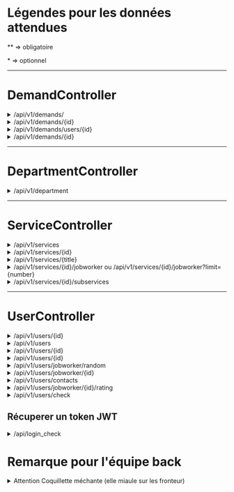 # Légendes pour les données attendues

** => obligatoire

\* => optionnel

***

# DemandController

<details><summary>/api/v1/demands/</summary>

## méthode HTTP = POST

### Cette route permet d'enregistrer des demandes en bdd

### Les données attendues ( Front => Back)

```json 
{
	**"body" : "Test body demand LAL",
	**"reservationDate" : "2020-01-01",
	**"reservationHour" : "16h",
	*"status" : "En attente",
	**"service" : 1,
	**"friendlyUser" : 300,
	**"jobWorker" : 150
}
```

### Les données envoyé ( Back => Front )

```json 
{
  "id": 502,
  "body": "Test body demand LAL",
  "reservationDate": "01-01-2020",
  "reservationHour": "16h",
  "status": "En attente",
  "createdAt": "2020-05-26T16:01:57+02:00",
  "updatedAt": null,
  "service": {
    "id": 1,
    "parentId": null,
    "title": "Pilote fluvial",
    "description": "Beatae esse et ex fuga quis voluptatem quod est aliquid.",
    "image": "http:\/\/www.tanguy.com\/"
  },
  "friendlyUser": {
    "id": 300,
    "email": "denis24@gaillard.com",
    "firstname": "Théophile",
    "lastname": "Guilbert",
    "image": null,
    "department": {
      "id": 12,
      "name": "Gers",
      "number": "52"
    },
    "about": null
  },
  "jobWorker": {
    "id": 150,
    "email": "maryse.dupre@masson.fr",
    "firstname": "Luce",
    "lastname": "Costa",
    "image": null,
    "department": {
      "id": 1,
      "name": "Nièvre",
      "number": "01"
    },
    "about": null
  }
}
```

</details>

<details><summary>/api/v1/demands/{id}</summary>

## méthode HTTP = PUT

### Cette route permet de modifier des demandes en bdd

### Les données attendues ( Front => Back)

```json 
{
	*"body" : "Test body demand kek",
	*"reservationDate" : "2020-01-01",
	*"reservationHour" : "16h",
	*"status" : "En attente",
	**"service" : 1,
	**"friendlyUser" : 200,
	**"jobWorker" : 150
}
```

### Les données envoyé ( Back => Front )

```json 
{
  "id": 502,
  "body": "Test body demand LAL",
  "reservationDate": "01-01-2020",
  "reservationHour": "16h",
  "status": "En attente",
  "createdAt": "2020-05-26T16:01:57+02:00",
  "updatedAt": null,
  "service": {
    "id": 1,
    "parentId": null,
    "title": "Pilote fluvial",
    "description": "Beatae esse et ex fuga quis voluptatem quod est aliquid.",
    "image": "http:\/\/www.tanguy.com\/"
  },
  "friendlyUser": {
    "id": 300,
    "email": "denis24@gaillard.com",
    "firstname": "Théophile",
    "lastname": "Guilbert",
    "image": null,
    "department": {
      "id": 12,
      "name": "Gers",
      "number": "52"
    },
    "about": null
  },
  "jobWorker": {
    "id": 150,
    "email": "maryse.dupre@masson.fr",
    "firstname": "Luce",
    "lastname": "Costa",
    "image": null,
    "department": {
      "id": 1,
      "name": "Nièvre",
      "number": "01"
    },
    "about": null
  }
}
```

</details>

<details><summary>/api/v1/demands/users/{id}</summary>

## méthode HTTP = GET

### Cette route permet de récupèrer les demandes d'un seul utilisateur ( JobWorker ou FriendlyUser) en bdd

### Les données attendues ( Front => Back)

Aucune

### Les données envoyé ( Back => Front )

```json 
[
  {
    "id": 246,
    "body": "Praesentium expedita nemo non nobis natus animi quia ipsum magnam quisquam.",
    "reservationDate": "24-09-2010",
    "reservationHour": "16h",
    "status": "3",
    "service": {
      "id": 3,
      "parentId": null,
      "title": "Pyrotechnicien",
      "description": "Omnis aut aut quibusdam consequatur a praesentium et.",
      "image": "http:\/\/marques.fr\/similique-dolorum-modi-qui-eos-consequatur"
    },
    "friendlyUser": {
      "id": 250,
      "email": "leger.frederique@laposte.net",
      "firstname": "Gabriel",
      "lastname": "Perrin",
      "image": null,
      "department": {
        "id": 80,
        "name": "Savoie",
        "number": "87"
      },
      "about": null
    },
    "jobWorker": {
      "id": 148,
      "email": "bperon@cohen.fr",
      "firstname": "Philippe",
      "lastname": "Renault",
      "image": null,
      "department": {
        "id": 48,
        "name": "Finistère",
        "number": "11"
      },
      "about": null
    }
  }
]
```

</details>

<details><summary>/api/v1/demands/{id}</summary>

## méthode HTTP = DELETE

### Cette route permet de supprimer une demande en bdd

### Les données attendues ( Front => Back)

Aucune


### Les données envoyé ( Back => Front )

```json 
{
  "statut": 200,
  "message": "La demande a bien été supprimé."
}
```

</details>

***

# DepartmentController

<details><summary>/api/v1/department</summary>

## méthode HTTP = GET

### Cette route permet de récuperer tout les départements en bdd

### Les données attendues ( Front => Back)

Aucune


### Les données envoyé ( Back => Front )

```json 
[
  {
    "id": 1,
    "name": "Nièvre",
    "number": "01"
  },
  {
    "id": 2,
    "name": "Sarthe",
    "number": "94"
  },
  {
    "id": 3,
    "name": "Mayotte",
    "number": "87"
  }
]
```
</details>

***

# ServiceController

<details><summary>/api/v1/services</summary>

## méthode HTTP = GET

### Cette route permet de récuperer tout les services en bdd

### Les données attendues ( Front => Back)

Aucune

### Les données envoyé ( Back => Front )

```json 
[
  {
    "id": 1,
    "parentId": null,
    "title": "Pilote fluvial",
    "description": "Beatae esse et ex fuga quis voluptatem quod est aliquid.",
    "image": "http:\/\/www.tanguy.com\/"
  },
  {
    "id": 2,
    "parentId": null,
    "title": "Pédologue",
    "description": "Ratione dignissimos maxime soluta fugit tenetur doloremque quae magni et.",
    "image": "http:\/\/leleu.org\/voluptates-tenetur-aspernatur-maxime-sint-consequatur-reiciendis"
  }
]
```
</details>
<details><summary>/api/v1/services/{id}</summary>


## méthode HTTP = GET

### Cette route permet de récuperer un service par son id en bdd

### Les données attendues ( Front => Back)

Aucune


### Les données envoyé ( Back => Front )

```json 
{
  "id": 1,
  "parentId": null,
  "title": "Pilote fluvial",
  "description": "Beatae esse et ex fuga quis voluptatem quod est aliquid.",
  "image": "http:\/\/www.tanguy.com\/"
}
```
</details>

<details><summary>/api/v1/services/{title}</summary>


## méthode HTTP = GET

### Cette route permet de récuperer un service par son titre en bdd

### Les données attendues ( Front => Back)

Aucune


### Les données envoyé ( Back => Front )

```json 
{
  "id": 1,
  "parentId": null,
  "title": "Pilote fluvial",
  "description": "Beatae esse et ex fuga quis voluptatem quod est aliquid.",
  "image": "http:\/\/www.tanguy.com\/"
}
```
</details>

<details><summary>/api/v1/services/{id}/jobworker ou /api/v1/services/{id}/jobworker?limit={number} </summary>

## méthode HTTP = GET

### Cette route permet de récuperer tout les jobworker ou X jobworker lié a un service en bdd

### Les données attendues ( Front => Back)

Aucune


### Les données envoyé ( Back => Front )

```json 
[
  {
    "id": 1,
    "parentId": null,
    "title": "Pilote fluvial",
    "description": "Beatae esse et ex fuga quis voluptatem quod est aliquid.",
    "image": "http:\/\/www.tanguy.com\/",
    "skills": [
      {
        "user": {
          "id": 70,
          "email": "vallet.tristan@wanadoo.fr",
          "roles": [
            "JOBWORKER"
          ],
          "firstname": "Suzanne",
          "lastname": "Fouquet",
          "image": null,
          "department": {
            "id": 70,
            "name": "Nord",
            "number": "12"
          },
          "about": null
        }
      }
    ]
]
```
</details>

<details><summary>/api/v1/services/{id}/subservices</summary>


## méthode HTTP = GET

### Cette route permet de récuperer tout les sous-services à un services en bdd

### Les données attendues ( Front => Back)

Aucune


### Les données envoyé ( Back => Front )

```json 
[
  {
    "id": 6,
    "parentId": 1,
    "title": "Agent d'enquêtes",
    "description": "Dolorem libero repellat ipsum ducimus distinctio explicabo et qui expedita ex possimus.",
    "image": "http:\/\/www.lemaitre.com\/consectetur-quam-sint-debitis-vero-natus"
  },
  {
    "id": 7,
    "parentId": 1,
    "title": "Essayeur-retoucheur",
    "description": "Maxime ad qui mollitia est nostrum illo quod vero sint ea pariatur.",
    "image": "https:\/\/gillet.org\/laboriosam-est-nihil-dolore-dolore.html"
  },
  {
    "id": 8,
    "parentId": 1,
    "title": "Pédologue",
    "description": "In voluptatem deserunt accusamus qui est quod ratione quidem odit unde.",
    "image": "http:\/\/www.lopes.fr\/est-autem-est-incidunt-a-aut"
  }
]
```
</details>

***


# UserController

<details><summary>/api/v1/users/{id}</summary>


## méthode HTTP = GET

### Cette route permet de récupérer des informations d'un utilisateur en bdd

### Les données attendues ( Front => Back)

Aucune

### Les données envoyé ( Back => Front )

```json
{
  "id": 31,
  "email": "aperrin@bonneau.org",
  "roles": [
    "JOBWORKER"
  ],
  "firstname": "Tristan",
  "lastname": "Schneider",
  "image": null,
  "department": {
    "id": 16,
    "name": "Gironde",
    "number": "92"
  },
  "about": null
}
```
</details>
<details><summary>/api/v1/users</summary>

## méthode HTTP = POST

### Cette route permet de créer un utilisateur en bdd

### Les données attendues ( Front => Back)

```json
{
	**"email" : "kek@oclock.io",
	**"roles" : ["FRIENDLY_USER"],
	**"password" : "lol",
	**"firstname" : "Thibault",
	**"lastname" : "Clusel",
	*"image" : "kek",
	**"department" : 11
}
```

### Les données envoyé ( Back => Front )

```json
{
  "id": 405,
  "email": "kek@oclock.io",
  "roles": [
    "FRIENDLY_USER"
  ],
  "firstname": "Thibault",
  "lastname": "Clusel",
  "image": "kek",
  "department": {
    "id": 11,
    "name": "Loire",
    "number": "31"
  },
  "about": null
}
```
</details>

<details><summary>/api/v1/users/{id}</summary>


## méthode HTTP = PUT

### Cette route permet de d'éditer un utilisateur en bdd

### Les données attendues ( Front => Back)

```json
{
	*"email" : "kek@oclock.io",
	*"roles" : ["FRIENDLY_USER"],
	*"password" : "lol",
	*"firstname" : "Thibault",
	*"lastname" : "Clusel",
	*"image" : "kek",
    *"about" : "random text",
	*"department" : 11
}
```

### Les données envoyé ( Back => Front )

```json
{
  "id": 405,
  "email": "kek@oclock.io",
  "roles": [
    "FRIENDLY_USER"
  ],
  "firstname": "Thibault",
  "lastname": "Clusel",
  "image": "kek",
  "department": {
    "id": 11,
    "name": "Loire",
    "number": "31"
  },
  "about": "random text"
}
```

</details>
<details><summary>/api/v1/users/{id}</summary>


## méthode HTTP = DELETE

### Cette route permet de supprimer un utilisateur en bdd

### Les données attendues ( Front => Back)

Aucune

### Les données envoyé ( Back => Front )

```json
{
  "statut": 200,
  "message": "L'utilisateur a bien été supprimé."
}
```

</details>
<details><summary>/api/v1/users/jobworker/random</summary>

## méthode HTTP = GET

### Cette route permet de récupérer un jobworker aléatoire en bdd

### Les données attendues ( Front => Back)

Aucune

### Les données envoyé ( Back => Front )

```json
{
  "id": 85,
  "email": "christiane.garcia@orange.fr",
  "roles": [
    "JOBWORKER"
  ],
  "firstname": "Sabine",
  "lastname": "Hebert",
  "image": null,
  "department": {
    "id": 52,
    "name": "Gers",
    "number": "92"
  },
  "skills": [
    {
      "id": 103,
      "description": "At soluta sint omnis ullam est eos unde.",
      "price": 29,
      "service": {
        "id": 2,
        "parentId": null,
        "title": "Pédologue",
        "description": "Ratione dignissimos maxime soluta fugit tenetur doloremque quae magni et.",
        "image": "http:\/\/leleu.org\/voluptates-tenetur-aspernatur-maxime-sint-consequatur-reiciendis"
      }
    },
    {
      "id": 38,
      "description": "Iure quo sit ratione beatae et quis mollitia et facere eum.",
      "price": 12,
      "service": {
        "id": 7,
        "parentId": 1,
        "title": "Essayeur-retoucheur",
        "description": "Maxime ad qui mollitia est nostrum illo quod vero sint ea pariatur.",
        "image": "https:\/\/gillet.org\/laboriosam-est-nihil-dolore-dolore.html"
      }
    },
    {
      "id": 514,
      "description": "Perspiciatis pariatur quidem et distinctio necessitatibus sint vitae vel aperiam molestiae.",
      "price": 22,
      "service": {
        "id": 7,
        "parentId": 1,
        "title": "Essayeur-retoucheur",
        "description": "Maxime ad qui mollitia est nostrum illo quod vero sint ea pariatur.",
        "image": "https:\/\/gillet.org\/laboriosam-est-nihil-dolore-dolore.html"
      }
    }
  ],
  "about": null
}
```

</details>
<details><summary>/api/v1/users/jobworker/{id}</summary>


## méthode HTTP = GET

### Cette route permet de récupérer les informations d'un jobworker en bdd

### Les données attendues ( Front => Back)

Aucune

### Les données envoyé ( Back => Front )

```json
{
  "id": 85,
  "email": "christiane.garcia@orange.fr",
  "roles": [
    "JOBWORKER"
  ],
  "firstname": "Sabine",
  "lastname": "Hebert",
  "image": null,
  "department": {
    "id": 52,
    "name": "Gers",
    "number": "92"
  },
  "skills": [
    {
      "id": 103,
      "description": "At soluta sint omnis ullam est eos unde.",
      "price": 29,
      "service": {
        "id": 2,
        "parentId": null,
        "title": "Pédologue",
        "description": "Ratione dignissimos maxime soluta fugit tenetur doloremque quae magni et.",
        "image": "http:\/\/leleu.org\/voluptates-tenetur-aspernatur-maxime-sint-consequatur-reiciendis"
      }
    },
    {
      "id": 38,
      "description": "Iure quo sit ratione beatae et quis mollitia et facere eum.",
      "price": 12,
      "service": {
        "id": 7,
        "parentId": 1,
        "title": "Essayeur-retoucheur",
        "description": "Maxime ad qui mollitia est nostrum illo quod vero sint ea pariatur.",
        "image": "https:\/\/gillet.org\/laboriosam-est-nihil-dolore-dolore.html"
      }
    },
    {
      "id": 514,
      "description": "Perspiciatis pariatur quidem et distinctio necessitatibus sint vitae vel aperiam molestiae.",
      "price": 22,
      "service": {
        "id": 7,
        "parentId": 1,
        "title": "Essayeur-retoucheur",
        "description": "Maxime ad qui mollitia est nostrum illo quod vero sint ea pariatur.",
        "image": "https:\/\/gillet.org\/laboriosam-est-nihil-dolore-dolore.html"
      }
    }
  ],
  "about": null
}
```

</details>
<details><summary>/api/v1/users/contacts</summary>


## méthode HTTP = GET

### Cette route permet de récupérer les informations des créateur du site en bdd

### Les données attendues ( Front => Back)

Aucune

### Les données envoyé ( Back => Front )

```json
[
  {
    "id": 4,
    "email": "admin.tony@oclock.io",
    "roles": [
      "ADMIN"
    ],
    "firstname": "Tony",
    "lastname": "Gomez",
    "image": null,
    "about": null
  }
]

```

</details>
<details><summary>/api/v1/users/jobworker/{id}/rating</summary>


## méthode HTTP = GET

### Cette route permet de récupérer les notes et commentaires d'un jobworker avec son id en bdd

### Les données attendues ( Front => Back)

Aucune

### Les données envoyé ( Back => Front )

```json
[
  {
    "id": 436,
    "email": "ublanchard@courtois.com",
    "roles": [
      "JOBWORKER"
    ],
    "firstname": "Martin",
    "lastname": "Bailly",
    "image": null,
    "department": {
      "id": 155,
      "name": "Deux-Sèvres",
      "number": "22"
    },
    "jobWorkerDemands": [
      {
        "id": 585,
        "body": "Error dolor voluptatem voluptatem autem illo dolor tempora est tempora sunt fugiat id quam.",
        "reservationDate": "13-06-1984",
        "reservationHour": "9h",
        "status": "0",
        "rating": {
          "id": 341,
          "comment": "Eveniet est sapiente non aliquam minus delectus eius pariatur molestias labore iusto a molestiae.",
          "star": 5
        },
        "service": {
          "id": 29,
          "parentId": null,
          "title": "Pilote fluvial",
          "description": "Beatae esse et ex fuga quis voluptatem quod est aliquid.",
          "image": "http:\/\/www.tanguy.com\/"
        }
      }
    ],
    "about": null
  }
]

```

</details>
<details><summary>/api/v1/users/check</summary>


## méthode HTTP = GET

### Cette route permet de récupérer les infos d'un utilisateur lié au TOKEN JWT bdd

### Les données attendues ( Front => Back)


/!\ Bien insérer le token afin de récuperer les données

### Les données envoyé ( Back => Front )

```json
{
  "user": {
    "id": 5,
    "email": "michele.lopez@tele2.fr",
    "roles": [
      "JOBWORKER"
    ],
    "isLogged": true
  }
}
```

</details>


## Récuperer un token JWT

<details><summary>/api/login_check</summary>

### Les données attendues ( Front => Back)

```json
{
	"username":"admin.jolan@oclock.io",
	"password":"AdminFJ137313."
}
```

### Les données envoyé ( Back => Front )

```json
{
  "token": "eyJ0eXAiOiJKV1QiLCJhbGciOiJSUzI1NiJ9.eyJpYXQiOjE1OTA1MDg2ODMsImV4cCI6MTU5MDU0NDY4Mywicm9sZXMiOlsiQURNSU4iXSwidXNlcm5hbWUiOiJhZG1pbi5qb2xhbkBvY2xvY2suaW8ifQ.JHsHta3dxTDsBsBuEiqVOnWz64N_KUgaz7fxQWPD8IoAa2HzgGDRJy6_fW2Ysu8JTa-W-JOCx7m4VLNl9QX_PMnvg_IXAyqPXW-O5Wwa2vrRufcyZYZLLQrOJ1N1NMm2VtyWBpZUXMDdokXBFcORcChGvDTf7w0D3qEe-91DdwG7gg-wd_OxN5odCDNJqnXaT493SUGPNerJJ8g511LFVoHIVY4rfIgA66Zg4dnFf4Cz4H42YkLXv6akMgk93AQWgQnoSZWaW1ofkPryPbgA1_Yr46Bu1z3dQrm2cgV-CMvvLtzBGlirSTawt8O6L0RgMZy5khJcRtquOTLmQAVQ1e9cCphz0KHENZwiGgswUVMedCGUTqIrE9VpVb7sakv08n2BIgCVlOjkz1Q2Rotzg-H76b1ijSYMfgfz-LCg6OnllBnHsmQv8fwLHE3fQNHRqGHq7WNEuKMbJNq6s49nwS_6y4uAch95avjQs5iS0qEmmxxm1I0ASEm5eiOxbRIIBhBRN52bmxbRCFOqdKRiQHHGYX3d9E9mGLm2yMw9D7vOoLBjR5u0IcQD_5J2nOYs7MswEfCauO9M-yR6pgY7xsgAHOJAvBLql-6ZOSWGCfqezw5FYS_VhA7Zt_Olon2PjC792x0ERpWd3JT9uGhFsW8nnBhrCPwABUTdZ692moo"
}
```

### Puis insérer le token ci-dessus dans une en-tête HTTP pour toute les routes
Authorization  => Bearer (le token)


</details>

# Remarque pour l'équipe back

<details><summary>Attention Coquillette méchante (elle miaule sur les fronteur)</summary>
## Demand

      add =>  status optionnelle : OK
              friendly user sûr : OK
              Jobworker sûr : OK
              Erreur NULL sur friendly User ou JobWorker ou Service : X
              ( PDOException > PDOException > NotNullConstraintViolationException )

      edit => rendre tout les champ optionnelle ( Service à discuter ) ( sauf FriendlyUSER, JobWorker)  : X
              Erreur NULL sur friendly User ou JobWorker ou Service : X
              ( PDOException > PDOException > NotNullConstraintViolationException )
              Utilisation de la queryBuilder findUserType : X ( à discuter )
              Changement de service : X ( à discuter )
              Erreur Param Converter à gérer : X

      getDemandsFromOneUser => gérer un id inexistant : X

      delete => Erreur Param Converter à gérer : X


## Department

    remarque => demande au fronteur pour les jobworker par département ?

## Service

    browse => RAS

    read => Erreur Param Converter à gérer : X

    getJobWorkersByServices =>  Revoir Algo récupération moyenne des note pour un jobWorker
                                gérer un id inexistant : X

    getSubServiceFromService => Gérer un service sans sous services : X

## User

    read => Erreur Param Converter à gérer : X

    add => Erreur NULL sur département : X
        ( PDOException > PDOException > NotNullConstraintViolationException )
        Erreur Unique sur email : X /!\
        ( PDOException > PDOException > UniqueConstraintViolationException )
        Duplicate entry 'kefzzgeyz@oclock.io' for key 'UNIQ_8D93D649E7927C74'
        Vérification les champ bien présent dans le json
    
    edit => Erreur NULL sur département : X
        ( PDOException > PDOException > NotNullConstraintViolationException )
        Erreur Unique sur email : X /!\
        ( PDOException > PDOException > UniqueConstraintViolationException )
        Duplicate entry 'kefzzgeyz@oclock.io' for key 'UNIQ_8D93D649E7927C74'
        tous les champs peuvent être optionnelle : Voir Commentaires

    delete => Erreur Param Converter à gérer : X

    randomJobWorker => remarque ( remonter la propriété about de notre table user )

    getJobWorkerDetails => Erreur id inexistant : X

    getAllContact => rien

    getRatingOfJobworker => Gérer erreur id inexistant []
                            Discuter de l'envoie du tableau ou non avec le rating null ( LeftJoin )

    checkUser => Erreur déja gérer via les subscriber ( à revoir )

    Tout ce qui utilise le param converter on pourra mettre un subscriber
    App\Entity\Demand object not found by the @ParamConverter annotation.
    ( NotFoundHttpException )
    Voir les 404 erreur mauvaise URL
</details>